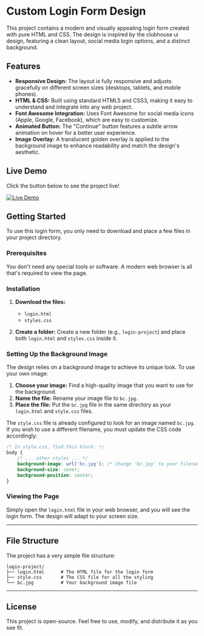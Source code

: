 # Custom Login Form Design

This project contains a modern and visually appealing login form created with pure HTML and CSS. The design is inspired by the clubhouse ui design, featuring a clean layout, social media login options, and a distinct background.

## Features

  * **Responsive Design:** The layout is fully responsive and adjusts gracefully on different screen sizes (desktops, tablets, and mobile phones).
  * **HTML & CSS:** Built using standard HTML5 and CSS3, making it easy to understand and integrate into any web project.
  * **Font Awesome Integration:** Uses Font Awesome for social media icons (Apple, Google, Facebook), which are easy to customize.
  * **Animated Button:** The "Continue" button features a subtle arrow animation on hover for a better user experience.
  * **Image Overlay:** A translucent golden overlay is applied to the background image to enhance readability and match the design's aesthetic.
## Live Demo

Click the button below to see the project live!

[![Live Demo](https://img.shields.io/badge/Live_Demo-blue?style=for-the-badge)](https://khalid-randhawa.web.app/apps-projects/Login-Project/index2.html)

## Getting Started

To use this login form, you only need to download and place a few files in your project directory.

### Prerequisites

You don't need any special tools or software. A modern web browser is all that's required to view the page.

### Installation

1.  **Download the files:**

      * `login.html`
      * `styles.css`

2.  **Create a folder:** Create a new folder (e.g., `login-project`) and place both `login.html` and `styles.css` inside it.

### Setting Up the Background Image

The design relies on a background image to achieve its unique look. To use your own image:

1.  **Choose your image:** Find a high-quality image that you want to use for the background.
2.  **Name the file:** Rename your image file to `bc.jpg`.
3.  **Place the file:** Put the `bc.jpg` file in the same directory as your `login.html` and `style.css` files.

The `style.css` file is already configured to look for an image named `bc.jpg`. If you wish to use a different filename, you must update the CSS code accordingly:

```css
/* In style.css, find this block: */
body {
    /* ... other styles ... */
    background-image: url('bc.jpg'); /* Change 'bc.jpg' to your filename */
    background-size: cover;
    background-position: center;
}
```

### Viewing the Page

Simply open the `login.html` file in your web browser, and you will see the login form. The design will adapt to your screen size.

-----

## File Structure

The project has a very simple file structure:

```
login-project/
├── login.html      # The HTML file for the login form
├── style.css       # The CSS file for all the styling
└── bc.jpg          # Your background image file
```

-----

## License

This project is open-source. Feel free to use, modify, and distribute it as you see fit.
